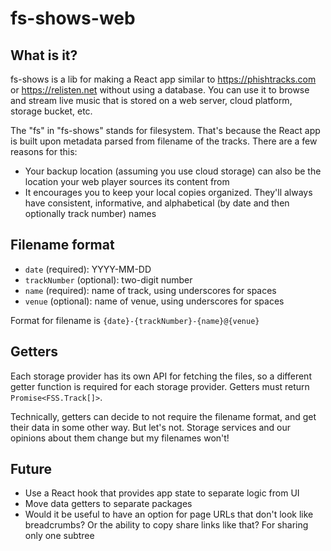 # fs-shows-web

## What is it?

fs-shows is a lib for making a React app similar to https://phishtracks.com or https://relisten.net without using a database. You can use it to browse and stream live music that is stored on a web server, cloud platform, storage bucket, etc.

The "fs" in "fs-shows" stands for filesystem. That's because the React app is built upon metadata parsed from filename of the tracks. There are a few reasons for this:

- Your backup location (assuming you use cloud storage) can also be the location your web player sources its content from
- It encourages you to keep your local copies organized. They'll always have consistent, informative, and alphabetical (by date and then optionally track number) names

## Filename format

- `date` (required): YYYY-MM-DD
- `trackNumber` (optional): two-digit number
- `name` (required): name of track, using underscores for spaces
- `venue` (optional): name of venue, using underscores for spaces

Format for filename is `{date}-{trackNumber}-{name}@{venue}`

## Getters

Each storage provider has its own API for fetching the files, so a different getter function is required for each storage provider. Getters must return `Promise<FSS.Track[]>`.

Technically, getters can decide to not require the filename format, and get their data in some other way. But let's not. Storage services and our opinions about them change but my filenames won't!


## Future

- Use a React hook that provides app state to separate logic from UI
- Move data getters to separate packages
- Would it be useful to have an option for page URLs that don't look like breadcrumbs? Or the ability to copy share links like that? For sharing only one subtree
